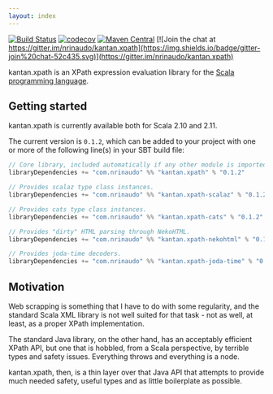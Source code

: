 ```yaml
---
layout: index
---
```


[![Build Status](https://travis-ci.org/nrinaudo/kantan.xpath.svg)](https://travis-ci.org/nrinaudo/kantan.xpath)
[![codecov](https://codecov.io/gh/nrinaudo/kantan.xpath/branch/master/graph/badge.svg)](https://codecov.io/gh/nrinaudo/kantan.xpath)
[![Maven Central](https://maven-badges.herokuapp.com/maven-central/com.nrinaudo/kantan.xpath_2.11/badge.svg)](https://maven-badges.herokuapp.com/maven-central/com.nrinaudo/kantan.xpath_2.11)
[![Join the chat at https://gitter.im/nrinaudo/kantan.xpath](https://img.shields.io/badge/gitter-join%20chat-52c435.svg)](https://gitter.im/nrinaudo/kantan.xpath)

kantan.xpath is an XPath expression evaluation library for the [Scala programming language](http://www.scala-lang.org).

## Getting started

kantan.xpath is currently available both for Scala 2.10 and 2.11.

The current version is `0.1.2`, which can be added to your project with one or more of the following line(s)
in your SBT build file:

```scala
// Core library, included automatically if any other module is imported.
libraryDependencies += "com.nrinaudo" %% "kantan.xpath" % "0.1.2"

// Provides scalaz type class instances.
libraryDependencies += "com.nrinaudo" %% "kantan.xpath-scalaz" % "0.1.2"

// Provides cats type class instances.
libraryDependencies += "com.nrinaudo" %% "kantan.xpath-cats" % "0.1.2"

// Provides "dirty" HTML parsing through NekoHTML.
libraryDependencies += "com.nrinaudo" %% "kantan.xpath-nekohtml" % "0.1.2"

// Provides joda-time decoders.
libraryDependencies += "com.nrinaudo" %% "kantan.xpath-joda-time" % "0.1.2"
```

## Motivation

Web scrapping is something that I have to do with some regularity, and the standard Scala XML library is not well suited
for that task - not as well, at least, as a proper XPath implementation.

The standard Java library, on the other hand, has an acceptably efficient XPath API, but one that is hobbled, from a
Scala perspective, by terrible types and safety issues. Everything throws and everything is a node.

kantan.xpath, then, is a thin layer over that Java API that attempts to provide much needed safety, useful types
and as little boilerplate as possible.

